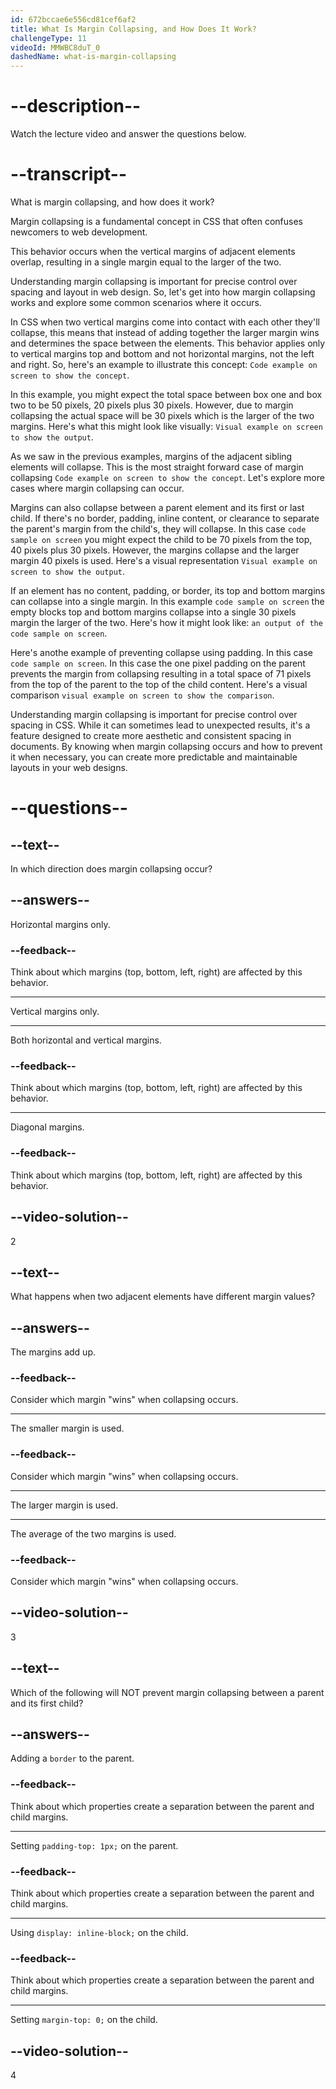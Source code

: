 ```yaml
---
id: 672bccae6e556cd81cef6af2
title: What Is Margin Collapsing, and How Does It Work?
challengeType: 11
videoId: MMWBC8duT_0
dashedName: what-is-margin-collapsing
---
```


# --description--

Watch the lecture video and answer the questions below.

# --transcript--

What is margin collapsing, and how does it work?

Margin collapsing is a fundamental concept in CSS that often confuses newcomers to web development.

This behavior occurs when the vertical margins of adjacent elements overlap, resulting in a single margin equal to the larger of the two.

Understanding margin collapsing is important for precise control over spacing and layout in web design. So, let's get into how margin collapsing works and explore some common scenarios where it occurs.

In CSS when two vertical margins come into contact with each other they'll collapse, this means that instead of adding together the larger margin wins and determines the space between the elements. This behavior applies only to vertical margins top and bottom and not horizontal margins, not the left and right. So, here's an example to illustrate this concept: `Code example on screen to show the concept`.

In this example, you might expect the total space between box one and box two to be 50 pixels, 20 pixels plus 30 pixels. However, due to margin collapsing the actual space will be 30 pixels which is the larger of the two margins. Here's what this might look like visually: `Visual example on screen to show the output`.

As we saw in the previous examples, margins of the adjacent sibling elements will collapse. This is the most straight forward case of margin collapsing `Code example on screen to show the concept`. Let's explore more cases where margin collapsing can occur. 

Margins can also collapse between a parent element and its first or last child. If there's no border, padding, inline content, or clearance to separate the parent's margin from the child's, they will collapse. In this case `code sample on screen` you might expect the child to be 70 pixels from the top, 40 pixels plus 30 pixels. However, the margins collapse and the larger margin 40 pixels is used. Here's a visual representation `Visual example on screen to show the output`.

If an element has no content, padding, or border, its top and bottom margins can collapse into a single margin. In this example `code sample on screen` the empty blocks top and bottom margins collapse into a single 30 pixels margin the larger of the two. Here's how it might look like: `an output of the code sample on screen`.

Here's anothe example of preventing collapse using padding. In this case `code sample on screen`. In this case the one pixel padding on the parent prevents the margin from collapsing resulting in a total space of 71 pixels from the top of the parent to the top of the child content. Here's a visual comparison `visual example on screen to show the comparison`.

Understanding margin collapsing is important for precise control over spacing in CSS. While it can sometimes lead to unexpected results, it's a feature designed to create more aesthetic and consistent spacing in documents. By knowing when margin collapsing occurs and how to prevent it when necessary, you can create more predictable and maintainable layouts in your web designs.

# --questions--

## --text--

In which direction does margin collapsing occur?

## --answers--

Horizontal margins only.

### --feedback--

Think about which margins (top, bottom, left, right) are affected by this behavior.

---

Vertical margins only.

---

Both horizontal and vertical margins.

### --feedback--

Think about which margins (top, bottom, left, right) are affected by this behavior.

---

Diagonal margins.

### --feedback--

Think about which margins (top, bottom, left, right) are affected by this behavior.

## --video-solution--

2

## --text--

What happens when two adjacent elements have different margin values?

## --answers--

The margins add up.

### --feedback--

Consider which margin "wins" when collapsing occurs.

---

The smaller margin is used.

### --feedback--

Consider which margin "wins" when collapsing occurs.

---

The larger margin is used.

---

The average of the two margins is used.

### --feedback--

Consider which margin "wins" when collapsing occurs.

## --video-solution--

3

## --text--

Which of the following will NOT prevent margin collapsing between a parent and its first child?

## --answers--

Adding a `border` to the parent.

### --feedback--

Think about which properties create a separation between the parent and child margins.

---

Setting `padding-top: 1px;` on the parent.

### --feedback--

Think about which properties create a separation between the parent and child margins.

---

Using `display: inline-block;` on the child.

### --feedback--

Think about which properties create a separation between the parent and child margins.

---

Setting `margin-top: 0;` on the child.

## --video-solution--

4
